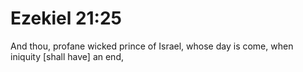 # Ezekiel 21:25

And thou, profane wicked prince of Israel, whose day is come, when iniquity [shall have] an end,